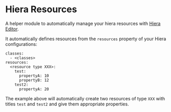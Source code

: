 # Hiera Resources
A helper module to automatically manage your hiera resources with [Hiera Editor](https://github.com/desertkun/hiera-editor).

It automatically defines resources from the `resources` property of your Hiera configurations:
```
classes:
  - <classes>
resources:
  <resource type XXX>:
    test:
      propertyA: 10
      propertyB: 12
    test2:
      propertyA: 20
```
The example above will automatically create two resources of type `XXX` with titles `test` and `test2` and give them appropriate properties.
